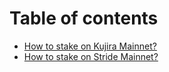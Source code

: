 # Table of contents

* [How to stake on Kujira Mainnet?](README.md)
* [How to stake on Stride Mainnet?](how-to-stake-on-stride-mainnet.md)
